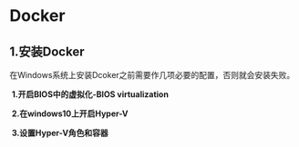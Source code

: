 # Docker

## 1.安装Docker

​	在Windows系统上安装Dcoker之前需要作几项必要的配置，否则就会安装失败。

​	**1.开启BIOS中的虚拟化-BIOS virtualization**

​	**2.在windows10上开启Hyper-V**

​	**3.设置Hyper-V角色和容器**
